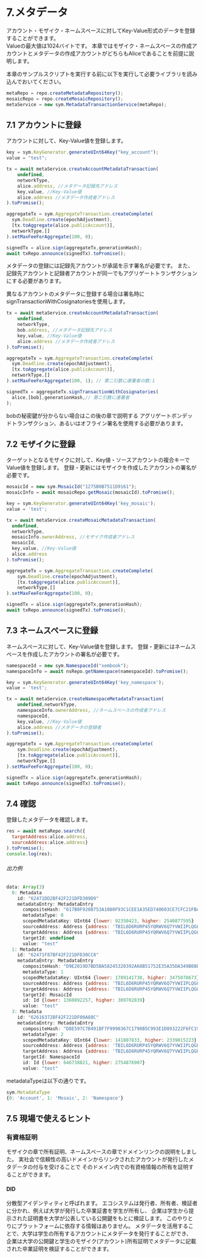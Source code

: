# 7.メタデータ

アカウント・モザイク・ネームスペースに対してKey-Value形式のデータを登録することができます。  
Valueの最大値は1024バイトです。
本章ではモザイク・ネームスペースの作成アカウントとメタデータの作成アカウントがどちらもAliceであることを前提に説明します。

本章のサンプルスクリプトを実行する前に以下を実行して必要ライブラリを読み込んでおいてください。
```js
metaRepo = repo.createMetadataRepository();
mosaicRepo = repo.createMosaicRepository();
metaService = new sym.MetadataTransactionService(metaRepo);
```
## 7.1 アカウントに登録

アカウントに対して、Key-Value値を登録します。

```js
key = sym.KeyGenerator.generateUInt64Key("key_account");
value = "test";

tx = await metaService.createAccountMetadataTransaction(
    undefined,
    networkType,
    alice.address, //メタデータ記録先アドレス
    key,value, //Key-Value値
    alice.address //メタデータ作成者アドレス
).toPromise();

aggregateTx = sym.AggregateTransaction.createComplete(
  sym.Deadline.create(epochAdjustment),
  [tx.toAggregate(alice.publicAccount)],
  networkType,[]
).setMaxFeeForAggregate(100, 0);

signedTx = alice.sign(aggregateTx,generationHash);
await txRepo.announce(signedTx).toPromise();
```

メタデータの登録には記録先アカウントが承諾を示す署名が必要です。
また、記録先アカウントと記録者アカウントが同一でもアグリゲートトランザクションにする必要があります。

異なるアカウントのメタデータに登録する場合は署名時に
signTransactionWithCosignatoriesを使用します。

```js
tx = await metaService.createAccountMetadataTransaction(
    undefined,
    networkType,
    bob.address, //メタデータ記録先アドレス
    key,value, //Key-Value値
    alice.address //メタデータ作成者アドレス
).toPromise();

aggregateTx = sym.AggregateTransaction.createComplete(
  sym.Deadline.create(epochAdjustment),
  [tx.toAggregate(alice.publicAccount)],
  networkType,[]
).setMaxFeeForAggregate(100, 1); // 第二引数に連署者の数:1

signedTx = aggregateTx.signTransactionWithCosignatories(
  alice,[bob],generationHash,// 第二引数に連署者
);
```

bobの秘密鍵が分からない場合はこの後の章で説明する
アグリゲートボンデッドトランザクション、あるいはオフライン署名を使用する必要があります。

## 7.2 モザイクに登録

ターゲットとなるモザイクに対して、Key値・ソースアカウントの複合キーでValue値を登録します。
登録・更新にはモザイクを作成したアカウントの署名が必要です。

```js
mosaicId = new sym.MosaicId("1275B0B7511D9161");
mosaicInfo = await mosaicRepo.getMosaic(mosaicId).toPromise();

key = sym.KeyGenerator.generateUInt64Key('key_mosaic');
value = 'test';

tx = await metaService.createMosaicMetadataTransaction(
  undefined,
  networkType,
  mosaicInfo.ownerAddress, //モザイク作成者アドレス
  mosaicId,
  key,value, //Key-Value値
  alice.address
).toPromise();

aggregateTx = sym.AggregateTransaction.createComplete(
    sym.Deadline.create(epochAdjustment),
    [tx.toAggregate(alice.publicAccount)],
    networkType,[]
).setMaxFeeForAggregate(100, 0);

signedTx = alice.sign(aggregateTx,generationHash);
await txRepo.announce(signedTx).toPromise();
```

## 7.3 ネームスペースに登録

ネームスペースに対して、Key-Value値を登録します。
登録・更新にはネームスペースを作成したアカウントの署名が必要です。

```js
namespaceId = new sym.NamespaceId("xembook");
namespaceInfo = await nsRepo.getNamespace(namespaceId).toPromise();

key = sym.KeyGenerator.generateUInt64Key('key_namespace');
value = 'test';

tx = await metaService.createNamespaceMetadataTransaction(
    undefined,networkType,
    namespaceInfo.ownerAddress, //ネームスペースの作成者アドレス
    namespaceId,
    key,value, //Key-Value値
    alice.address //メタデータの登録者
).toPromise();

aggregateTx = sym.AggregateTransaction.createComplete(
    sym.Deadline.create(epochAdjustment),
    [tx.toAggregate(alice.publicAccount)],
    networkType,[]
).setMaxFeeForAggregate(100, 0);

signedTx = alice.sign(aggregateTx,generationHash);
await txRepo.announce(signedTx).toPromise();
```

## 7.4 確認
登録したメタデータを確認します。

```js
res = await metaRepo.search({
  targetAddress:alice.address,
  sourceAddress:alice.address}
).toPromise();
console.log(res);
```
###### 出力例
```js
data: Array(3)
  0: Metadata
    id: "62471DD2BF42F221DFD309D9"
    metadataEntry: MetadataEntry
      compositeHash: "617B0F9208753A1080F93C1CEE1A35ED740603CE7CFC21FBAE3859B7707A9063"
      metadataType: 0
      scopedMetadataKey: UInt64 {lower: 92350423, higher: 2540877595}
      sourceAddress: Address {address: 'TBIL6D6RURP45YQRWV6Q7YVWIIPLQGLZQFHWFEQ', networkType: 152}
      targetAddress: Address {address: 'TBIL6D6RURP45YQRWV6Q7YVWIIPLQGLZQFHWFEQ', networkType: 152}
      targetId: undefined
      value: "test"
  1: Metadata
    id: "62471F87BF42F221DFD30CC8"
    metadataEntry: MetadataEntry
      compositeHash: "D9E2019D7BD5BA58245320392A68B51752E35A35DA349B08E141DCE99AC3655A"
      metadataType: 1
      scopedMetadataKey: UInt64 {lower: 1789141730, higher: 3475078673}
      sourceAddress: Address {address: 'TBIL6D6RURP45YQRWV6Q7YVWIIPLQGLZQFHWFEQ', networkType: 152}
      targetAddress: Address {address: 'TBIL6D6RURP45YQRWV6Q7YVWIIPLQGLZQFHWFEQ', networkType: 152}
      targetId: MosaicId
      id: Id {lower: 1360892257, higher: 309702839}
      value: "test"
  3: Metadata
    id: "62616372BF42F221DF00A88C"
    metadataEntry: MetadataEntry
      compositeHash: "D8E597C7B491BF7F9990367C1798B5C993E1D893222F6FC199F98915339D92D5"
      metadataType: 2
      scopedMetadataKey: UInt64 {lower: 141807833, higher: 2339015223}
      sourceAddress: Address {address: 'TBIL6D6RURP45YQRWV6Q7YVWIIPLQGLZQFHWFEQ', networkType: 152}
      targetAddress: Address {address: 'TBIL6D6RURP45YQRWV6Q7YVWIIPLQGLZQFHWFEQ', networkType: 152}
      targetId: NamespaceId
      id: Id {lower: 646738821, higher: 2754876907}
      value: "test"
```
metadataTypeは以下の通りです。
```js
sym.MetadataType
{0: 'Account', 1: 'Mosaic', 2: 'Namespace'}
```


## 7.5 現場で使えるヒント

### 有資格証明

モザイクの章で所有証明、ネームスペースの章でドメインリンクの説明をしました。
実社会で信頼性の高いドメインからリンクされたアカウントが発行したメタデータの付与を受けることで
そのドメイン内での有資格情報の所有を証明することができます。

#### DID

分散型アイデンティティと呼ばれます。
エコシステムは発行者、所有者、検証者に分かれ、例えば大学が発行した卒業証書を学生が所有し、
企業は学生から提示された証明書を大学が公表している公開鍵をもとに検証します。
このやりとりにプラットフォームに依存する情報はありません。
メタデータを活用することで、大学は学生の所有するアカウントにメタデータを発行することができ、
企業は大学の公開鍵と学生のモザイク(アカウント)所有証明でメタデータに記載された卒業証明を検証することができます。



